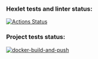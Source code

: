 ### Hexlet tests and linter status:
[![Actions Status](https://github.com/oooktoeto/devops-for-programmers-project-74/actions/workflows/hexlet-check.yml/badge.svg)](https://github.com/oooktoeto/devops-for-programmers-project-74/actions)

### Project tests status:
[![docker-build-and-push](https://github.com/oooktoeto/devops-for-programmers-project-74/actions/workflows/push.yml/badge.svg)](https://github.com/oooktoeto/devops-for-programmers-project-74/actions/workflows/push.yml)
